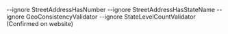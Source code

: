 --ignore StreetAddressHasNumber --ignore StreetAddressHasStateName --ignore GeoConsistencyValidator --ignore StateLevelCountValidator (Confirmed on website)
